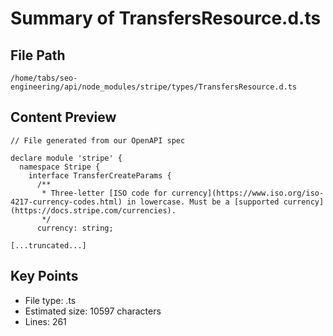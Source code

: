 # Summary of TransfersResource.d.ts
  
## File Path
`/home/tabs/seo-engineering/api/node_modules/stripe/types/TransfersResource.d.ts`

## Content Preview
```
// File generated from our OpenAPI spec

declare module 'stripe' {
  namespace Stripe {
    interface TransferCreateParams {
      /**
       * Three-letter [ISO code for currency](https://www.iso.org/iso-4217-currency-codes.html) in lowercase. Must be a [supported currency](https://docs.stripe.com/currencies).
       */
      currency: string;

[...truncated...]
```

## Key Points
- File type: .ts
- Estimated size: 10597 characters
- Lines: 261
